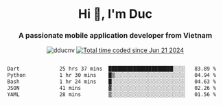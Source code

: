 <h1 align="center">
  Hi 👋, I'm  Duc</h1>
<h3 align="center">A passionate mobile application developer from Vietnam</h3>  
  
<p align="center"> <img src="https://komarev.com/ghpvc/?username=dducnv&label=Profile%20views&color=0e75b6&style=flat" alt="dducnv" /> 
<a href="https://wakatime.com/@4d2a2cd9-1bcb-4dd1-84a4-dce128a35137"><img src="https://wakatime.com/badge/user/4d2a2cd9-1bcb-4dd1-84a4-dce128a35137.svg" alt="Total time coded since Jun 21 2024" /></a>
</p>  

<div style="width: 100vw; overflow-x: auto; flex:center">
  <!--START_SECTION:waka-->

```txt
Dart             25 hrs 37 mins  █████████████████████░░░░   83.89 %
Python           1 hr 30 mins    █▒░░░░░░░░░░░░░░░░░░░░░░░   04.94 %
Bash             1 hr 24 mins    █░░░░░░░░░░░░░░░░░░░░░░░░   04.63 %
JSON             41 mins         ▓░░░░░░░░░░░░░░░░░░░░░░░░   02.26 %
YAML             28 mins         ▒░░░░░░░░░░░░░░░░░░░░░░░░   01.56 %
```

<!--END_SECTION:waka-->
</div>




  
